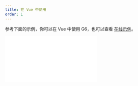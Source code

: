 ```yaml
---
title: 在 Vue 中使用
order: 1
---
```


参考下面的示例，你可以在 Vue 中使用 G6，也可以查看 [在线示例](https://codesandbox.io/p/sandbox/g6-vue-xzf7pg)。

<embed src="@/common/vue-snippet"></embed>
